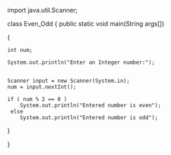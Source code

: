 
import java.util.Scanner;

class Even_Odd
{
  public static void main(String args[])
  
  {
  
    int num;
    
    System.out.println("Enter an Integer number:");

    
    Scanner input = new Scanner(System.in);
    num = input.nextInt();
    
    if ( num % 2 == 0 )
        System.out.println("Entered number is even");
     else
        System.out.println("Entered number is odd");
  }

}
